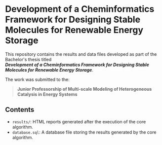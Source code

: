 # Development of a Cheminformatics Framework for Designing Stable Molecules for Renewable Energy Storage

This repository contains the results and data files developed as part of the Bachelor's thesis titled  
**_Development of a Cheminformatics Framework for Designing Stable Molecules for Renewable Energy Storage_**.

The work was submitted to the:

> **Junior Professorship of Multi-scale Modeling of Heterogeneous Catalysis in Energy Systems**

## Contents

- `results/`: HTML reports generated after the execution of the core algorithm.
- `database.sql`: A database file storing the results generated by the core algorithm.
